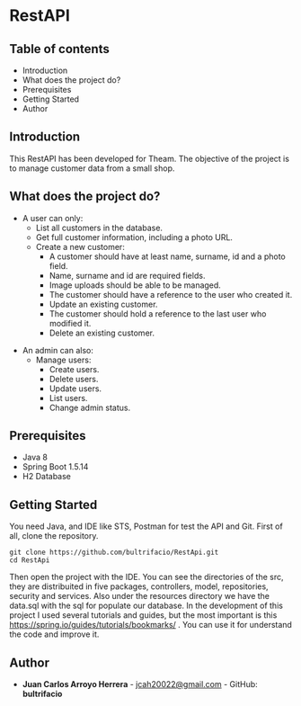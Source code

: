 # RestAPI

## Table of contents

* Introduction
* What does the project do?
* Prerequisites
* Getting Started
* Author


## Introduction

This RestAPI has been developed for Theam. The objective of the project is to manage customer data from a small shop.

## What does the project do?

* A user can only:
    + List all customers in the database.
    + Get full customer information, including a photo URL.
    + Create a new customer:
        + A customer should have at least name, surname, id and a photo field.
        + Name, surname and id are required fields.
        + Image uploads should be able to be managed.
        + The customer should have a reference to the user who created it.
        + Update an existing customer.
        + The customer should hold a reference to the last user who modified it.
        + Delete an existing customer.
+ An admin can also:
    + Manage users:
        + Create users.
        + Delete users.
        + Update users.
        + List users.
        + Change admin status. 

## Prerequisites

- Java 8
- Spring Boot 1.5.14
- H2 Database

## Getting Started

You need Java, and IDE like STS, Postman for test the API and Git.
First of all, clone the repository.
```
git clone https://github.com/bultrifacio/RestApi.git
cd RestApi
```
Then open the project with the IDE. You can see the directories of the src, they are distribuited in five packages, controllers, model, repositories, security and services. Also under the resources directory we have the data.sql with the sql for populate our database. In the development of this project I used several tutorials and guides, but the most important is this https://spring.io/guides/tutorials/bookmarks/ . You can use it for understand the code and improve it.

## Author

* **Juan Carlos Arroyo Herrera** - jcah20022@gmail.com - GitHub: **bultrifacio**

